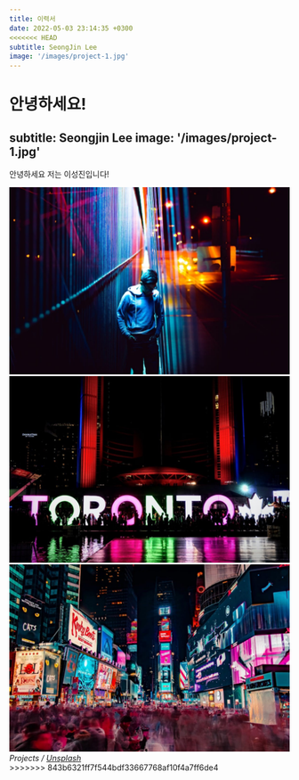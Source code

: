 ```yaml
---
title: 이력서
date: 2022-05-03 23:14:35 +0300
<<<<<<< HEAD
subtitle: SeongJin Lee
image: '/images/project-1.jpg'
---
```


안녕하세요!
=======
subtitle: Seongjin Lee
image: '/images/project-1.jpg'
---

안녕하세요 저는 이성진입니다!

<div class="gallery-box">
  <div class="gallery">
    <img src="/images/project-5.jpg" alt="Project">
    <img src="/images/project-8.jpg" alt="Project">
    <img src="/images/project-6.jpg" alt="Project">
  </div>
  <em>Projects / <a href="https://unsplash.com/" target="_blank">Unsplash</a></em>
</div>
>>>>>>> 843b6321ff7f544bdf33667768af10f4a7ff6de4
